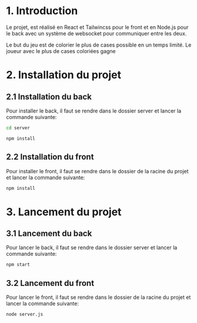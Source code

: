 <!-- @format -->

# 1. Introduction

Le projet, est réalisé en React et Tailwincss pour le front et en Node.js pour le back avec un système de websocket pour communiquer entre les deux.

Le but du jeu est de colorier le plus de cases possible en un temps limité. Le joueur avec le plus de cases coloriées gagne

# 2. Installation du projet

## 2.1 Installation du back

Pour installer le back, il faut se rendre dans le dossier server et lancer la commande suivante:

```bash
cd server
```

```bash
npm install
```

## 2.2 Installation du front

Pour installer le front, il faut se rendre dans le dossier de la racine du projet et lancer la commande suivante:

```bash
npm install
```

# 3. Lancement du projet

## 3.1 Lancement du back

Pour lancer le back, il faut se rendre dans le dossier server et lancer la commande suivante:

```bash
npm start
```

## 3.2 Lancement du front

Pour lancer le front, il faut se rendre dans le dossier de la racine du projet et lancer la commande suivante:

```bash
node server.js

```
